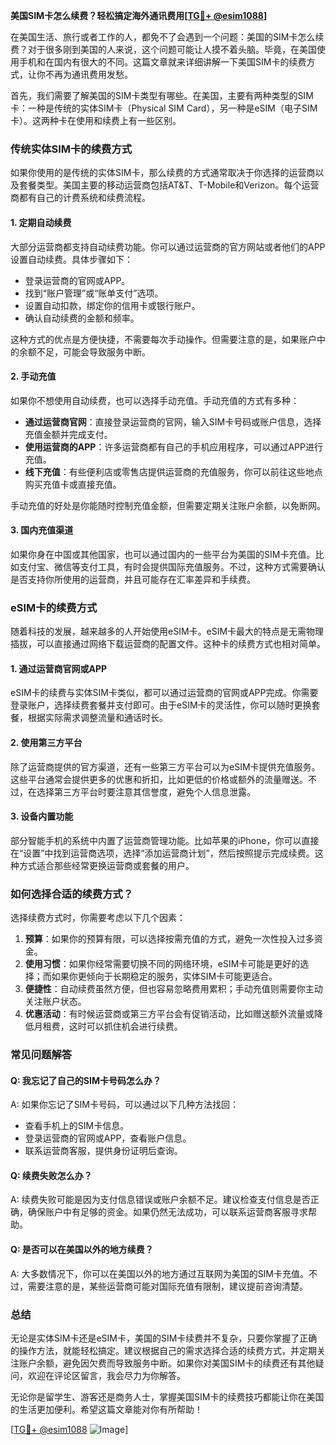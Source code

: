 **美国SIM卡怎么续费？轻松搞定海外通讯费用[[TG💪+ @esim1088](https://t.me/s/esim1088)]**

在美国生活、旅行或者工作的人，都免不了会遇到一个问题：美国的SIM卡怎么续费？对于很多刚到美国的人来说，这个问题可能让人摸不着头脑。毕竟，在美国使用手机和在国内有很大的不同。这篇文章就来详细讲解一下美国SIM卡的续费方式，让你不再为通讯费用发愁。

首先，我们需要了解美国的SIM卡类型有哪些。在美国，主要有两种类型的SIM卡：一种是传统的实体SIM卡（Physical SIM Card），另一种是eSIM（电子SIM卡）。这两种卡在使用和续费上有一些区别。

### **传统实体SIM卡的续费方式**

如果你使用的是传统的实体SIM卡，那么续费的方式通常取决于你选择的运营商以及套餐类型。美国主要的移动运营商包括AT&T、T-Mobile和Verizon。每个运营商都有自己的计费系统和续费流程。

#### **1. 定期自动续费**
大部分运营商都支持自动续费功能。你可以通过运营商的官方网站或者他们的APP设置自动续费。具体步骤如下：
- 登录运营商的官网或APP。
- 找到“账户管理”或“账单支付”选项。
- 设置自动扣款，绑定你的信用卡或银行账户。
- 确认自动续费的金额和频率。

这种方式的优点是方便快捷，不需要每次手动操作。但需要注意的是，如果账户中的余额不足，可能会导致服务中断。

#### **2. 手动充值**
如果你不想使用自动续费，也可以选择手动充值。手动充值的方式有多种：
- **通过运营商官网**：直接登录运营商的官网，输入SIM卡号码或账户信息，选择充值金额并完成支付。
- **使用运营商的APP**：许多运营商都有自己的手机应用程序，可以通过APP进行充值。
- **线下充值**：有些便利店或零售店提供运营商的充值服务，你可以前往这些地点购买充值卡或直接充值。

手动充值的好处是你能随时控制充值金额，但需要定期关注账户余额，以免断网。

#### **3. 国内充值渠道**
如果你身在中国或其他国家，也可以通过国内的一些平台为美国的SIM卡充值。比如支付宝、微信等支付工具，有时会提供国际充值服务。不过，这种方式需要确认是否支持你所使用的运营商，并且可能存在汇率差异和手续费。

### **eSIM卡的续费方式**

随着科技的发展，越来越多的人开始使用eSIM卡。eSIM卡最大的特点是无需物理插拔，可以直接通过网络下载运营商的配置文件。这种卡的续费方式也相对简单。

#### **1. 通过运营商官网或APP**
eSIM卡的续费与实体SIM卡类似，都可以通过运营商的官网或APP完成。你需要登录账户，选择续费套餐并支付即可。由于eSIM卡的灵活性，你可以随时更换套餐，根据实际需求调整流量和通话时长。

#### **2. 使用第三方平台**
除了运营商提供的官方渠道，还有一些第三方平台可以为eSIM卡提供充值服务。这些平台通常会提供更多的优惠和折扣，比如更低的价格或额外的流量赠送。不过，在选择第三方平台时要注意其信誉度，避免个人信息泄露。

#### **3. 设备内置功能**
部分智能手机的系统中内置了运营商管理功能。比如苹果的iPhone，你可以直接在“设置”中找到运营商选项，选择“添加运营商计划”，然后按照提示完成续费。这种方式适合那些经常更换运营商或套餐的用户。

### **如何选择合适的续费方式？**

选择续费方式时，你需要考虑以下几个因素：

1. **预算**：如果你的预算有限，可以选择按需充值的方式，避免一次性投入过多资金。
2. **使用习惯**：如果你经常需要切换不同的网络环境，eSIM卡可能是更好的选择；而如果你更倾向于长期稳定的服务，实体SIM卡可能更适合。
3. **便捷性**：自动续费虽然方便，但也容易忽略费用累积；手动充值则需要你主动关注账户状态。
4. **优惠活动**：有时候运营商或第三方平台会有促销活动，比如赠送额外流量或降低月租费，这时可以抓住机会进行续费。

### **常见问题解答**

#### **Q: 我忘记了自己的SIM卡号码怎么办？**
A: 如果你忘记了SIM卡号码，可以通过以下几种方法找回：
- 查看手机上的SIM卡信息。
- 登录运营商的官网或APP，查看账户信息。
- 联系运营商客服，提供身份证明后查询。

#### **Q: 续费失败怎么办？**
A: 续费失败可能是因为支付信息错误或账户余额不足。建议检查支付信息是否正确，确保账户中有足够的资金。如果仍然无法成功，可以联系运营商客服寻求帮助。

#### **Q: 是否可以在美国以外的地方续费？**
A: 大多数情况下，你可以在美国以外的地方通过互联网为美国的SIM卡充值。不过，需要注意的是，某些运营商可能对国际充值有限制，建议提前咨询清楚。

### **总结**

无论是实体SIM卡还是eSIM卡，美国的SIM卡续费并不复杂，只要你掌握了正确的操作方法，就能轻松搞定。建议根据自己的需求选择合适的续费方式，并定期关注账户余额，避免因欠费而导致服务中断。如果你对美国SIM卡的续费还有其他疑问，欢迎在评论区留言，我会尽力为你解答。

无论你是留学生、游客还是商务人士，掌握美国SIM卡的续费技巧都能让你在美国的生活更加便利。希望这篇文章能对你有所帮助！

[[TG💪+ @esim1088](https://t.me/s/esim1088) ![Image](https://i.postimg.cc/4NQfJmqS/Snipaste-2025-05-13-00-14-12.png)]